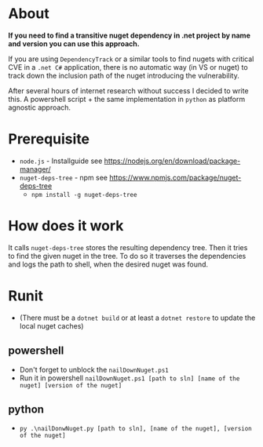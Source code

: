 # About

**If you need to find a transitive nuget dependency in .net project by name and version you can use this approach.**

If you are using `DependencyTrack` or a similar tools to find nugets with critical CVE in a `.net C#` application, there is no automatic way (in VS or nuget) to track down the inclusion path of the nuget introducing the vulnerability.

After several hours of internet research without success I decided to write this. A powershell script + the same implementation in `python` as platform agnostic approach.

# Prerequisite

* `node.js` - Installguide see https://nodejs.org/en/download/package-manager/
* `nuget-deps-tree` - npm see https://www.npmjs.com/package/nuget-deps-tree
	* `npm install -g nuget-deps-tree`

# How does it work

It calls `nuget-deps-tree` stores the resulting dependency tree. Then it tries to find the given nuget in the tree. To do so it traverses the dependencies and logs the path to shell, when the desired nuget was found.

# Runit

* (There must be a `dotnet build` or at least a `dotnet restore` to update the local nuget caches)

## powershell

* Don't forget to unblock the `nailDownNuget.ps1`
* Run it in powershell `nailDownNuget.ps1 [path to sln] [name of the nuget] [version of the nuget]`

## python

* `py .\nailDonwNuget.py [path to sln], [name of the nuget], [version of the nuget]`